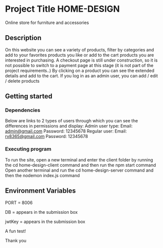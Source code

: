# Project Title HOME-DESIGN
Online store for furniture and accessories

## Description
On this website you can see a variety of products, filter by categories and add to your favorites products you like or add to the cart products you are interested in purchasing.
A checkout page is still under construction, so it is not possible to switch to a payment page at this stage (it is not part of the project requirements..)
By clicking on a product you can see the extended details and add to the cart.
If you log in as an admin user, you can add / edit / delete products

## Getting started

### Dependencies

Below are links to 2 types of users through which you can see the differences in permissions and display: Admin user type: Email: admin@gmail.com Password: 12345678 Regular user: Email: rv8365@gmail.com Password: 12345678

### Executing program

To run the site, open a new terminal and enter the client folder by running the cd home-design-client command and then run the npm start command Open another terminal and run the cd home-design-server command and then the nodemon index.js command

## Environment Variables
PORT = 8006

DB = appears in the submission box

jwtKey = appears in the submission box

A fun test!

Thank you
